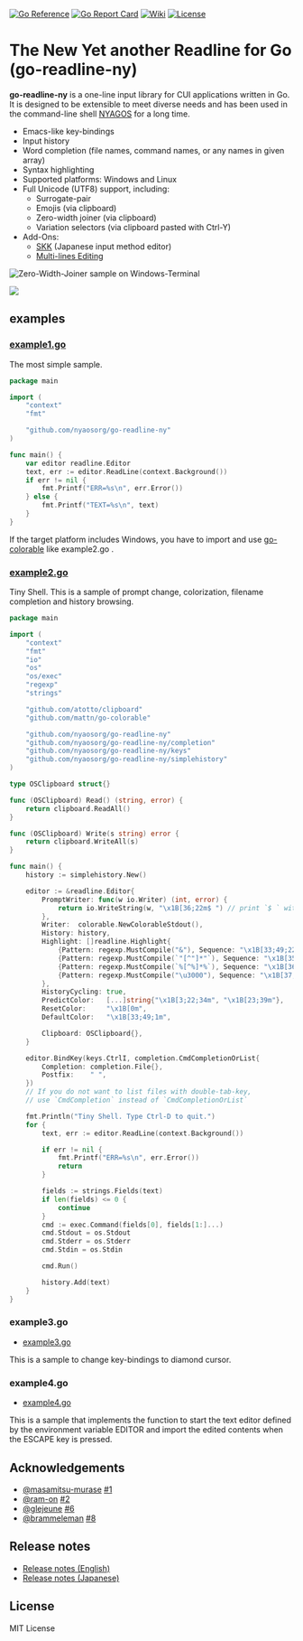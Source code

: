 [![Go Reference](https://pkg.go.dev/badge/github.com/nyaosorg/go-readline-ny.svg)](https://pkg.go.dev/github.com/nyaosorg/go-readline-ny)
[![Go Report Card](https://goreportcard.com/badge/github.com/nyaosorg/go-readline-ny)](https://goreportcard.com/report/github.com/nyaosorg/go-readline-ny)
[![Wiki](https://img.shields.io/badge/Wiki-orange)](https://github.com/nyaosorg/go-readline-ny/wiki)
[![License](https://img.shields.io/badge/License-MIT-red)](https://github.com/nyaosorg/go-readline-ny/blob/master/LICENSE)

The New Yet another Readline for Go (go-readline-ny)
====================================================

**go-readline-ny** is a one-line input library for CUI applications written in Go. It is designed to be extensible to meet diverse needs and has been used in the command-line shell [NYAGOS] for a long time.

[NYAGOS]: https://github.com/nyaosorg/nyagos

- Emacs-like key-bindings
- Input history
- Word completion (file names, command names, or any names in given array)
- Syntax highlighting
- Supported platforms: Windows and Linux
- Full Unicode (UTF8) support, including:
    - Surrogate-pair
    - Emojis (via clipboard)
    - Zero-width joiner (via clipboard)
    - Variation selectors (via clipboard pasted with Ctrl-Y)
- Add-Ons:
    - [SKK] (Japanese input method editor)
    - [Multi-lines Editing][go-multiline-ny]

[SKK]: https://github.com/nyaosorg/go-readline-skk
[go-multiline-ny]: https://github.com/hymkor/go-multiline-ny

![Zero-Width-Joiner sample on Windows-Terminal](./emoji.png)

![](./colorcmdline.png)

examples
--------

### [example1.go](./examples/example1.go)

The most simple sample.

```examples/example1.go
package main

import (
    "context"
    "fmt"

    "github.com/nyaosorg/go-readline-ny"
)

func main() {
    var editor readline.Editor
    text, err := editor.ReadLine(context.Background())
    if err != nil {
        fmt.Printf("ERR=%s\n", err.Error())
    } else {
        fmt.Printf("TEXT=%s\n", text)
    }
}
```

If the target platform includes Windows, you have to import and use [go-colorable](https://github.com/mattn/go-colorable) like example2.go .

### [example2.go](./examples/example2.go)

Tiny Shell. This is a sample of prompt change, colorization, filename completion and history browsing.

```examples/example2.go
package main

import (
    "context"
    "fmt"
    "io"
    "os"
    "os/exec"
    "regexp"
    "strings"

    "github.com/atotto/clipboard"
    "github.com/mattn/go-colorable"

    "github.com/nyaosorg/go-readline-ny"
    "github.com/nyaosorg/go-readline-ny/completion"
    "github.com/nyaosorg/go-readline-ny/keys"
    "github.com/nyaosorg/go-readline-ny/simplehistory"
)

type OSClipboard struct{}

func (OSClipboard) Read() (string, error) {
    return clipboard.ReadAll()
}

func (OSClipboard) Write(s string) error {
    return clipboard.WriteAll(s)
}

func main() {
    history := simplehistory.New()

    editor := &readline.Editor{
        PromptWriter: func(w io.Writer) (int, error) {
            return io.WriteString(w, "\x1B[36;22m$ ") // print `$ ` with cyan
        },
        Writer:  colorable.NewColorableStdout(),
        History: history,
        Highlight: []readline.Highlight{
            {Pattern: regexp.MustCompile("&"), Sequence: "\x1B[33;49;22m"},
            {Pattern: regexp.MustCompile(`"[^"]*"`), Sequence: "\x1B[35;49;22m"},
            {Pattern: regexp.MustCompile(`%[^%]*%`), Sequence: "\x1B[36;49;1m"},
            {Pattern: regexp.MustCompile("\u3000"), Sequence: "\x1B[37;41;22m"},
        },
        HistoryCycling: true,
        PredictColor:   [...]string{"\x1B[3;22;34m", "\x1B[23;39m"},
        ResetColor:     "\x1B[0m",
        DefaultColor:   "\x1B[33;49;1m",

        Clipboard: OSClipboard{},
    }

    editor.BindKey(keys.CtrlI, completion.CmdCompletionOrList{
        Completion: completion.File{},
        Postfix:    " ",
    })
    // If you do not want to list files with double-tab-key,
    // use `CmdCompletion` instead of `CmdCompletionOrList`

    fmt.Println("Tiny Shell. Type Ctrl-D to quit.")
    for {
        text, err := editor.ReadLine(context.Background())

        if err != nil {
            fmt.Printf("ERR=%s\n", err.Error())
            return
        }

        fields := strings.Fields(text)
        if len(fields) <= 0 {
            continue
        }
        cmd := exec.Command(fields[0], fields[1:]...)
        cmd.Stdout = os.Stdout
        cmd.Stderr = os.Stderr
        cmd.Stdin = os.Stdin

        cmd.Run()

        history.Add(text)
    }
}
```

### example3.go

- [example3.go](./examples/example3.go)

This is a sample to change key-bindings to diamond cursor.

### example4.go

- [example4.go](./examples/example4.go)

This is a sample that implements the function to start the text editor defined by the environment variable EDITOR and import the edited contents when the ESCAPE key is pressed.

Acknowledgements
----------------

- [@masamitsu-murase](https://github.com/masamitsu-murase) [#1]
- [@ram-on](https://github.com/ram-on) [#2]
- [@glejeune](https://github.com/glejeune) [#6]
- [@brammeleman](https://github.com/brammeleman) [#8]

[#1]: https://github.com/nyaosorg/go-readline-ny/pull/1
[#2]: https://github.com/nyaosorg/go-readline-ny/issues/2
[#6]: https://github.com/nyaosorg/go-readline-ny/pull/6
[#8]: https://github.com/nyaosorg/go-readline-ny/issues/8

Release notes
-------------

- [Release notes (English)](release_note_en.md)
- [Release notes (Japanese)](release_note_ja.md)

License
-------

MIT License
